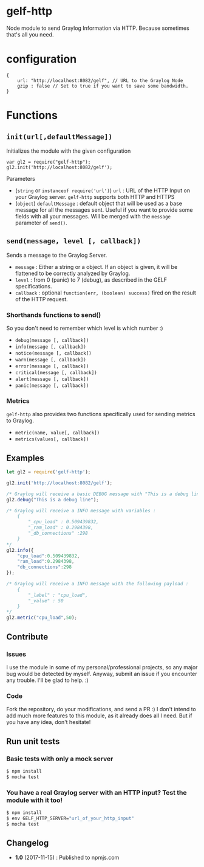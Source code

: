 # gelf-http
Node module to send Graylog Information via HTTP. Because sometimes that's all you need.

# configuration

	{
		url: "http://localhost:8082/gelf", // URL to the Graylog Node
		gzip : false // Set to true if you want to save some bandwidth.
	}

# Functions

## `init(url[,defaultMessage])`

Initializes the module with the given configuration

	var gl2 = require("gelf-http");
	gl2.init('http://localhost:8082/gelf');

Parameters

- (`string` or `instanceof require('url')`) `url` : URL of the HTTP Input on your Graylog server. `gelf-http` supports both HTTP and HTTPS
- (`object`) `defaultMessage` : default object that will be used as a base message for all the messages sent. Useful if you want to provide some fields with all your messages. Will be merged with the `message` parameter of `send()`.

	
## `send(message, level [, callback])`

Sends a message to the Graylog Server.
- `message` : Either a string or a object. If an object is given, it will be flattened to be correctly analyzed by Graylog. 
- `level` : from 0 (panic) to 7 (debug), as described in the GELF specifications.
- `callback` : optional `function(err, (boolean) success)` fired on the result of the HTTP request.

### Shorthands functions to send()

So you don't need to remember which level is which number :)
- `debug(message [, callback])`
- `info(message [, callback])`
- `notice(message [, callback])`
- `warn(message [, callback])`
- `error(message [, callback])`
- `critical(message [, callback])`
- `alert(message [, callback])`
- `panic(message [, callback])`

### Metrics

`gelf-http` also provides two functions specifically used for sending metrics to Graylog.

- `metric(name, value[, callback])`
- `metrics(values[, callback])`

## Examples

```js
let gl2 = require('gelf-http');

gl2.init('http://localhost:8082/gelf');

/* Graylog will receive a basic DEBUG message with "This is a debug line" as message */
gl2.debug("This is a debug line");

/* Graylog will receive a INFO message with variables : 
    {
        "_cpu_load" : 0.509439832,
        "_ram_load" : 0.2984398,
        "_db_connections" :298
    }
*/
gl2.info({
    "cpu_load":0.509439832,
    "ram_load":0.2984398,
    "db_connections":298
});

/* Graylog will receive a INFO message with the following payload : 
    {
        "_label" : "cpu_load",
        "_value" : 50
    }
*/
gl2.metric("cpu_load",50);

```
## Contribute 

### Issues
I use the module in some of my personal/professional projects, so any major bug would be detected by myself. Anyway, submit an issue if you encounter any trouble. I'll be glad to help. :)

### Code

Fork the repository, do your modifications, and send a PR :) I don't intend to add much more features to this module, as it already does all I need. But if you have any idea, don't hesitate!

## Run unit tests

### Basic tests with only a mock server

```bash
$ npm install
$ mocha test
```

### You have a real Graylog server with an HTTP input? Test the module with it too!

```bash
$ npm install
$ env GELF_HTTP_SERVER="url_of_your_http_input"
$ mocha test
```

## Changelog

- **1.0** (2017-11-15) :  Published to npmjs.com
